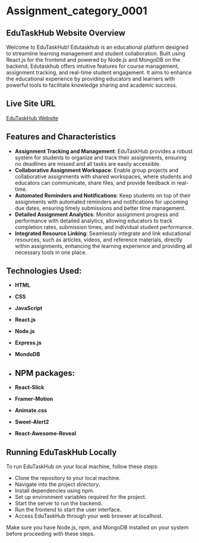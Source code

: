 # Assignment_category_0001

## EduTaskHub Website Overview

Welcome to EduTaskHub! Edutaskhub is an educational platform designed to streamline learning management and student collaboration. Built using React.js for the frontend and powered by Node.js and MongoDB on the backend, Edutaskhub offers intuitive features for course management, assignment tracking, and real-time student engagement. It aims to enhance the educational experience by providing educators and learners with powerful tools to facilitate knowledge sharing and academic success.

## Live Site URL

[EduTaskHub Website](https://edutaskhub-80dcb.web.app//)

## Features and Characteristics

- **Assignment Tracking and Management**: EduTaskHub provides a robust system for students to organize and track their assignments, ensuring no deadlines are missed and all tasks are easily accessible.
- **Collaborative Assignment Workspace**: Enable group projects and collaborative assignments with shared workspaces, where students and educators can communicate, share files, and provide feedback in real-time.
- **Automated Reminders and Notifications**: Keep students on top of their assignments with automated reminders and notifications for upcoming due dates, ensuring timely submissions and better time management.
- **Detailed Assignment Analytics**: Monitor assignment progress and performance with detailed analytics, allowing educators to track completion rates, submission times, and individual student performance.
- **Integrated Resource Linking**: Seamlessly integrate and link educational resources, such as articles, videos, and reference materials, directly within assignments, enhancing the learning experience and providing all necessary tools in one place.


## Technologies Used:
- **HTML**
- **CSS**
- **JavaScript**
- **React.js**
- **Node.js**
- **Express.js**
- **MondoDB**


- ## NPM packages:
- **React-Slick**
- **Framer-Motion**
- **Animate.css**
- **Sweet-Alert2**
- **React-Awesome-Reveal**

## Running EduTaskHub Locally

To run EduTaskHub on your local machine, follow these steps:

   - Clone the repository to your local machine.
   - Navigate into the project directory.
   - Install dependencies using npm.
   - Set up environment variables required for the project.
   - Start the server to run the backend.
   - Run the frontend to start the user interface.
   - Access EduTaskHub through your web browser at localhost.

Make sure you have Node.js, npm, and MongoDB installed on your system before proceeding with these steps.

